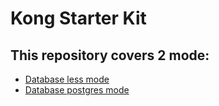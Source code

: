 # Kong Starter Kit

## This repository covers 2 mode:
* [Database less mode](./dbless-mode/Readme.md)
* [Database postgres mode](./postgres-mode/Readme.md)
